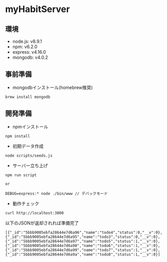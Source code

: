 # myHabitServer

## 環境
- node.js: v8.9.1
- npm: v6.2.0
- express: v4.16.0
- mongodb: v4.0.2

## 事前準備
- mongodbインストール(homebrew推奨)

```
brew install mongodb
```

## 開発準備

- npmインストール
```
npm install
```

- 初期データ作成
```
node scripts/seeds.js
```

- サーバー立ち上げ
```
npm run script

or

DEBUG=express:* node ./bin/www // デバックモード
```

- 動作チェック
```
curl http://localhost:3000
```

以下のJSONが返却されれば準備完了

```
[{"_id":"5bbb9005ebfa28644e7d6a96","name":"todo4","status":0,"__v":0},{"_id":"5bbb9005ebfa28644e7d6a95","name":"todo3","status":0,"__v":0},{"_id":"5bbb9005ebfa28644e7d6a97","name":"todo5","status":1,"__v":0},{"_id":"5bbb9005ebfa28644e7d6a98","name":"todo6","status":1,"__v":0},{"_id":"5bbb9005ebfa28644e7d6a99","name":"todo7","status":1,"__v":0},{"_id":"5bbb9005ebfa28644e7d6a9a","name":"todo8","status":1,"__v":0}]
```
